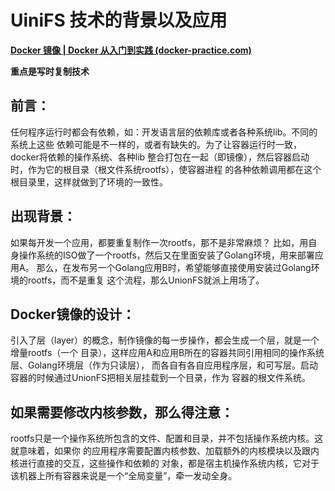 # UiniFS 技术的背景以及应用

**[Docker 镜像 | Docker 从入门到实践 (docker-practice.com)](https://vuepress.mirror.docker-practice.com/basic_concept/image/)**

**重点是写时复制技术**



## 前言：
任何程序运行时都会有依赖，如：开发语言层的依赖库或者各种系统lib。不同的系统上这些
依赖可能是不一样的，或者有缺失的。为了让容器运行时一致，docker将依赖的操作系统、各种lib
整合打包在一起（即镜像），然后容器启动时，作为它的根目录（根文件系统rootfs），使容器进程
的各种依赖调用都在这个根目录里，这样就做到了环境的一致性。

## 出现背景：
如果每开发一个应用，都要重复制作一次rootfs，那不是非常麻烦？
比如，用自身操作系统的ISO做了一个rootfs，然后又在里面安装了Golang环境，用来部署应用A。
那么，在发布另一个Golang应用B时，希望能够直接使用安装过Golang环境的rootfs，而不是重复
这个流程，那么UnionFS就派上用场了。

## Docker镜像的设计：
引入了层（layer）的概念，制作镜像的每一步操作，都会生成一个层，就是一个增量rootfs（一个
目录），这样应用A和应用B所在的容器共同引用相同的操作系统层、Golang环境层（作为只读层），
而各自有各自应用程序层，和可写层。启动容器的时候通过UnionFS把相关层挂载到一个目录，作为
容器的根文件系统。

## 如果需要修改内核参数，那么得注意：
rootfs只是一个操作系统所包含的文件、配置和目录，并不包括操作系统内核。这就意味着，如果你
的应用程序需要配置内核参数、加载额外的内核模块以及跟内核进行直接的交互，这些操作和依赖的
对象，都是宿主机操作系统内核，它对于该机器上所有容器来说是一个“全局变量”，牵一发动全身。